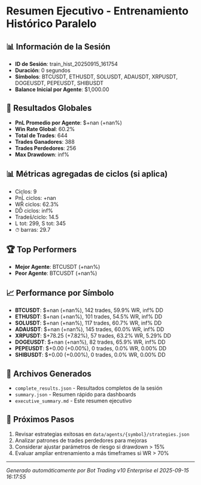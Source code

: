 # Resumen Ejecutivo - Entrenamiento Histórico Paralelo

## 📊 Información de la Sesión
- **ID de Sesión**: train_hist_20250915_161754
- **Duración**: 0 segundos
- **Símbolos**: BTCUSDT, ETHUSDT, SOLUSDT, ADAUSDT, XRPUSDT, DOGEUSDT, PEPEUSDT, SHIBUSDT
- **Balance Inicial por Agente**: $1,000.00

## 🎯 Resultados Globales
- **PnL Promedio por Agente**: $+nan (+nan%)
- **Win Rate Global**: 60.2%
- **Total de Trades**: 644
- **Trades Ganadores**: 388
- **Trades Perdedores**: 256
- **Max Drawdown**: inf%

## 📊 Métricas agregadas de ciclos (si aplica)
- Ciclos: 9
- PnL̄ ciclos: +nan
- WR̄ ciclos: 62.3%
- DD̄ ciclos: inf%
- Trades̄/ciclo: 14.5
- L tot: 299, S tot: 345
- ⏱̄ barras: 29.7


## 🏆 Top Performers
- **Mejor Agente**: BTCUSDT (+nan%)
- **Peor Agente**: BTCUSDT (+nan%)

## 📈 Performance por Símbolo
- **BTCUSDT**: $+nan (+nan%), 142 trades, 59.9% WR, inf% DD
- **ETHUSDT**: $+nan (+nan%), 101 trades, 54.5% WR, inf% DD
- **SOLUSDT**: $+nan (+nan%), 117 trades, 60.7% WR, inf% DD
- **ADAUSDT**: $+nan (+nan%), 145 trades, 60.0% WR, inf% DD
- **XRPUSDT**: $+78.25 (+7.82%), 57 trades, 63.2% WR, 5.29% DD
- **DOGEUSDT**: $+nan (+nan%), 82 trades, 65.9% WR, inf% DD
- **PEPEUSDT**: $+0.00 (+0.00%), 0 trades, 0.0% WR, 0.00% DD
- **SHIBUSDT**: $+0.00 (+0.00%), 0 trades, 0.0% WR, 0.00% DD

## 📁 Archivos Generados
- `complete_results.json` - Resultados completos de la sesión
- `summary.json` - Resumen rápido para dashboards
- `executive_summary.md` - Este resumen ejecutivo

## 🎯 Próximos Pasos
1. Revisar estrategias exitosas en `data/agents/{symbol}/strategies.json`
2. Analizar patrones de trades perdedores para mejoras
3. Considerar ajustar parámetros de riesgo si drawdown > 15%
4. Evaluar ampliar entrenamiento a más timeframes si WR > 70%

---
*Generado automáticamente por Bot Trading v10 Enterprise el 2025-09-15 16:17:55*
